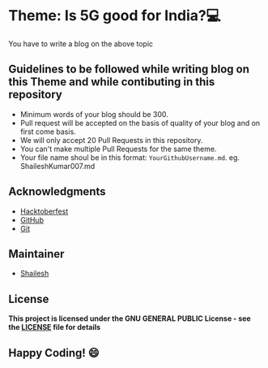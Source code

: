 # Theme: Is 5G good for India?💻
You have to write a blog on the above topic

## Guidelines to be followed while writing blog on this Theme and while contibuting in this repository
- Minimum words of your blog should be 300.
- Pull request will be accepted on the basis of quality of your blog and on first come basis.
- We will only accept 20 Pull Requests in this repository.
- You can't make multiple Pull Requests for the same theme.
- Your file name shoul be in this format: `YourGithubUsername.md`. eg. ShaileshKumar007.md

## Acknowledgments
- [Hacktoberfest](https://hacktoberfest.digitalocean.com/)
- [GitHub](https://github.com)
- [Git](https://git-scm.com/)

## Maintainer
- [Shailesh](https://github.com/ShaileshKumar007)

## License
**This project is licensed under the GNU GENERAL PUBLIC License - see the [LICENSE](../LICENSE) file for details**

## Happy Coding! :smile:


